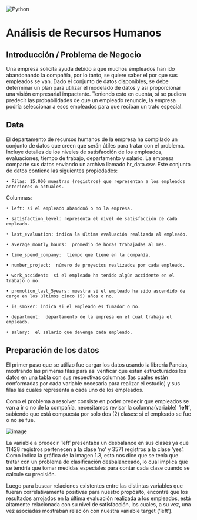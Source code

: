 ![Python](https://img.shields.io/badge/Python-blue)


# Análisis de Recursos Humanos

## Introducción / Problema de Negocio
       
Una empresa solicita ayuda debido a que muchos empleados han ido abandonando la compañía, por lo tanto, se quiere saber el por que sus empleados se van. Dado el conjunto de datos disponibles, se debe determinar un plan para utilizar el modelado de datos y así proporcionar una visión empresarial impactante.
Teniendo esto en cuenta, si se pudiera predecir las probabilidades de que un empleado renuncie, la empresa podría seleccionar a esos empleados para que reciban un trato especial.

## Data

El departamento de recursos humanos de la empresa ha compilado un conjunto de datos que creen que serán útiles para tratar con el problema. Incluye detalles de los niveles de satisfacción de los empleados, evaluaciones, tiempo de trabajo, departamento y salario.
     La empresa comparte sus datos enviando un archivo llamado hr_data.csv. Este conjunto de datos contiene las siguientes propiedades:
     
    • Filas: 15.000 muestras (registros) que representan a los empleados anteriores o actuales.
    
Columnas:  

    • left: si el empleado abandonó o no la empresa.
    
    • satisfaction_level: representa el nivel de satisfacción de cada empleado. 
    
    • last_evaluation: indica la última evaluación realizada al empleado.
    
    • average_montly_hours:  promedio de horas trabajadas al mes.
    
    • time_spend_company:  tiempo que tiene en la compañía. 
    
    • number_project:  número de proyectos realizados por cada empleado.
    
    • work_accident:  si el empleado ha tenido algún accidente en el trabajo o no.
    
    • promotion_last_5years: muestra si el empleado ha sido ascendido de cargo en los últimos cinco (5) años o no.
    
    • is_smoker: indica si el empleado es fumador o no.
    
    • department:  departamento de la empresa en el cual trabaja el empleado.
    
    • salary:  el salario que devenga cada empleado.

## Preparación de los datos

El primer paso que se utilizo fue cargar los datos usando la librería Pandas, mostrando las primeras filas para así verificar que están estructurados los datos en una tabla con sus respectivas columnas (las cuales están conformadas por cada variable necesaria para realizar el estudio) y sus filas las cuales representa a cada uno de los empleados.

Como el problema a resolver consiste en poder predecir que empleados se van a ir o no de la compañía, necesitamos revisar la columna(variable) **‘left’**, sabiendo que está compuesta por solo dos (2) clases: si el empleado se fue o no se fue. 

![image](https://user-images.githubusercontent.com/58336896/140763915-798a19df-b2d5-45bf-ba42-df8000158323.png)

La variable a predecir ‘left’ presentaba un desbalance en sus clases ya que 11428 registros pertenecen a la clase ‘no’ y 3571 registros a la clase ‘yes’. Como indica la gráfica de la imagen 1.3, esto nos dice que se tenía que tratar con un problema de clasificación desbalanceado, lo cual implica que se tendría que tomar medidas especiales para contar cada clase cuando se calcule su precisión.

Luego para buscar relaciones existentes entre las distintas variables que fueran correlativamente positivas para nuestro propósito, encontré que los resultados arrojados en la última evaluación realizada a los empleados, está altamente relacionada con su nivel de satisfacción, los cuales, a su vez, una vez asociadas mostraban relación con nuestra variable target (‘left’). 
